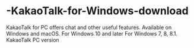# -KakaoTalk-for-Windows-download
KakaoTalk for PC offers chat and other useful features. Available on Windows and macOS. For Windows 10 and later For Windows 7, 8, 8.1. KakaoTalk PC version
